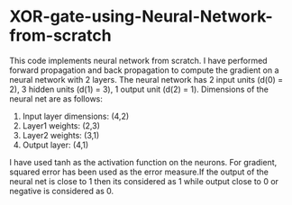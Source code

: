 # XOR-gate-using-Neural-Network-from-scratch
This code implements neural network from scratch. I have performed forward propagation and back propagation to compute the gradient on a neural network with 2 layers. The neural network has 2 input units (d(0) = 2), 3 hidden units (d(1) = 3), 1 output unit (d(2) = 1). 
Dimensions of the neural net are as follows:
1) Input layer dimensions: (4,2)
2) Layer1 weights: (2,3)
3) Layer2 weights: (3,1)
4) Output layer: (4,1)

I have used tanh as the activation function on the neurons. For gradient, squared error has been used as the error measure.If the output of the neural net is close to 1 then its considered as 1 while output close to 0 or negative is considered as 0.
